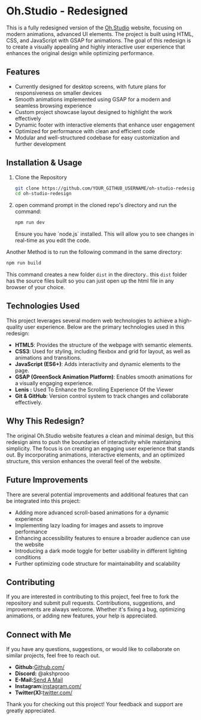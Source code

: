 # Oh.Studio - Redesigned

This is a fully redesigned version of the [Oh.Studio](https://oh.studio/) website, focusing on modern animations, advanced UI elements. The project is built using HTML, CSS, and JavaScript with GSAP for animations. The goal of this redesign is to create a visually appealing and highly interactive user experience that enhances the original design while optimizing performance.

## Features

- Currently designed for desktop screens, with future plans for responsiveness on smaller devices
- Smooth animations implemented using GSAP for a modern and seamless browsing experience
- Custom project showcase layout designed to highlight the work effectively
- Dynamic footer with interactive elements that enhance user engagement
- Optimized for performance with clean and efficient code
- Modular and well-structured codebase for easy customization and further development

## Installation & Usage

1. Clone the Repository

   ```sh
   git clone https://github.com/YOUR_GITHUB_USERNAME/oh-studio-redesign.git
   cd oh-studio-redesign
   ```

2. open command prompt in the cloned repo's directory and run the command:

   ```sh
   npm run dev
   ```

   Ensure you have \`node.js\` installed. This will allow you to see changes in real-time as you edit the code.

Another Method is to run the following command in the same directory:

```sh
npm run build
```

This command creates a new folder `dist` in the directory.. this `dist` folder has the source files built so you can just open up the html file in any browser of your choice.

## Technologies Used

This project leverages several modern web technologies to achieve a high-quality user experience. Below are the primary technologies used in this redesign:

- **HTML5**: Provides the structure of the webpage with semantic elements.
- **CSS3**: Used for styling, including flexbox and grid for layout, as well as animations and transitions.
- **JavaScript (ES6+)**: Adds interactivity and dynamic elements to the page.
- **GSAP (GreenSock Animation Platform)**: Enables smooth animations for a visually engaging experience.
- **Lenis :** Used To Enhance the Scrolling Experience Of the Viewer
- **Git & GitHub**: Version control system to track changes and collaborate effectively.

## Why This Redesign?

The original Oh.Studio website features a clean and minimal design, but this redesign aims to push the boundaries of interactivity while maintaining simplicity. The focus is on creating an engaging user experience that stands out. By incorporating animations, interactive elements, and an optimized structure, this version enhances the overall feel of the website.

## Future Improvements

There are several potential improvements and additional features that can be integrated into this project:

- Adding more advanced scroll-based animations for a dynamic experience
- Implementing lazy loading for images and assets to improve performance
- Enhancing accessibility features to ensure a broader audience can use the website
- Introducing a dark mode toggle for better usability in different lighting conditions
- Further optimizing code structure for maintainability and scalability

## Contributing

If you are interested in contributing to this project, feel free to fork the repository and submit pull requests. Contributions, suggestions, and improvements are always welcome. Whether it's fixing a bug, optimizing animations, or adding new features, your help is appreciated.

## Connect with Me

If you have any questions, suggestions, or would like to collaborate on similar projects, feel free to reach out.

- **Github:**[Github.com/](github.com/akshprooo)
- **Discord:** @akshprooo
- **E-Mail:**[Send A Mail](mailto:akshprooo@gmail.com)
- **Instagram:**[instagram.com/](instagram.com/akshtiwari__)
- **Twitter(X):**[twitter.com/](twitter.com/akshprooo)

Thank you for checking out this project! Your feedback and support are greatly appreciated.

